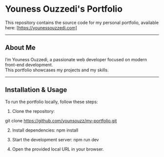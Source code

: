 # Youness Ouzzedi's Portfolio

This repository contains the source code for my personal portfolio, available here: [https://younessouzzedi.com]

---

## About Me

I’m Youness Ouzzedi, a passionate web developer focused on modern front-end development.  
This portfolio showcases my projects and my skills.

---

## Installation & Usage

To run the portfolio locally, follow these steps:

1. Clone the repository:

git clone https://github.com/younsouzz/my-portfolio.git

2. Install dependencies:
npm install

3. Start the development server:
npm run dev

4. Open the provided local URL in your browser.